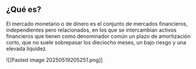 ## ¿Qué es?
El mercado monetario o de dinero es el conjunto de mercados financieros, independientes pero relacionados, en los que se intercambian activos financieros que tienen como denominador común un plazo de amortización corto, que no suele sobrepasar los dieciocho meses, un bajo riesgo y una elevada liquidez.

![[Pasted image 20250519205251.png]]

